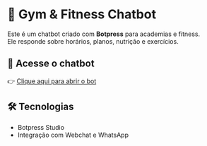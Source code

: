 # 🤖 Gym & Fitness Chatbot

Este é um chatbot criado com **Botpress** para academias e fitness.  
Ele responde sobre horários, planos, nutrição e exercícios.  

## 🚀 Acesse o chatbot
👉 [Clique aqui para abrir o bot](https://cdn.botpress.cloud/webchat/v3.2/shareable.html?configUrl=https://files.bpcontent.cloud/2025/09/16/00/20250916004846-1TO6ZBDO.json)

## 🛠 Tecnologias
- Botpress Studio
- Integração com Webchat e WhatsApp

